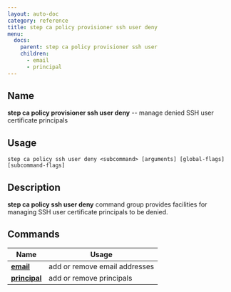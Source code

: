 ```yaml
---
layout: auto-doc
category: reference
title: step ca policy provisioner ssh user deny
menu:
  docs:
    parent: step ca policy provisioner ssh user
    children:
      - email
      - principal
---
```


## Name
**step ca policy provisioner ssh user deny** -- manage denied SSH user certificate principals

## Usage

```raw
step ca policy ssh user deny <subcommand> [arguments] [global-flags] [subcommand-flags]
```

## Description

**step ca policy ssh user deny** command group provides facilities for managing SSH user certificate principals to be denied.

## Commands


| Name | Usage |
|---|---|
| **[email](email/)** | add or remove email addresses |
| **[principal](principal/)** | add or remove principals |

